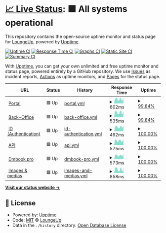 # [📈 Live Status](https://next.status.loungeup.com): <!--live status--> **🟩 All systems operational**

This repository contains the open-source uptime monitor and status page for [LoungeUp](https://next.status.loungeup.com), powered by [Upptime](https://github.com/upptime/upptime).

[![Uptime CI](https://github.com/loungeup-ops/status/workflows/Uptime%20CI/badge.svg)](https://github.com/loungeup-ops/status/actions?query=workflow%3A%22Uptime+CI%22)
[![Response Time CI](https://github.com/loungeup-ops/status/workflows/Response%20Time%20CI/badge.svg)](https://github.com/loungeup-ops/status/actions?query=workflow%3A%22Response+Time+CI%22)
[![Graphs CI](https://github.com/loungeup-ops/status/workflows/Graphs%20CI/badge.svg)](https://github.com/loungeup-ops/status/actions?query=workflow%3A%22Graphs+CI%22)
[![Static Site CI](https://github.com/loungeup-ops/status/workflows/Static%20Site%20CI/badge.svg)](https://github.com/loungeup-ops/status/actions?query=workflow%3A%22Static+Site+CI%22)
[![Summary CI](https://github.com/loungeup-ops/status/workflows/Summary%20CI/badge.svg)](https://github.com/loungeup-ops/status/actions?query=workflow%3A%22Summary+CI%22)

With [Upptime](https://upptime.js.org), you can get your own unlimited and free uptime monitor and status page, powered entirely by a GitHub repository. We use [Issues](https://github.com/loungeup-ops/status/issues) as incident reports, [Actions](https://github.com/loungeup-ops/status/actions) as uptime monitors, and [Pages](https://next.status.loungeup.com) for the status page.

<!--start: status pages-->
<!-- This summary is generated by Upptime (https://github.com/upptime/upptime) -->
<!-- Do not edit this manually, your changes will be overwritten -->
<!-- prettier-ignore -->
| URL | Status | History | Response Time | Uptime |
| --- | ------ | ------- | ------------- | ------ |
| <img alt="" src="https://favicons.githubusercontent.com/portal.loungeup.com" height="13"> [Portal](https://portal.loungeup.com) | 🟩 Up | [portal.yml](https://github.com/loungeup-ops/status/commits/HEAD/history/portal.yml) | <details><summary><img alt="Response time graph" src="./graphs/portal/response-time-week.png" height="20"> 602ms</summary><br><a href="https://next.status.loungeup.com/history/portal"><img alt="Response time 416" src="https://img.shields.io/endpoint?url=https%3A%2F%2Fraw.githubusercontent.com%2Floungeup-ops%2Fstatus%2FHEAD%2Fapi%2Fportal%2Fresponse-time.json"></a><br><a href="https://next.status.loungeup.com/history/portal"><img alt="24-hour response time 801" src="https://img.shields.io/endpoint?url=https%3A%2F%2Fraw.githubusercontent.com%2Floungeup-ops%2Fstatus%2FHEAD%2Fapi%2Fportal%2Fresponse-time-day.json"></a><br><a href="https://next.status.loungeup.com/history/portal"><img alt="7-day response time 602" src="https://img.shields.io/endpoint?url=https%3A%2F%2Fraw.githubusercontent.com%2Floungeup-ops%2Fstatus%2FHEAD%2Fapi%2Fportal%2Fresponse-time-week.json"></a><br><a href="https://next.status.loungeup.com/history/portal"><img alt="30-day response time 600" src="https://img.shields.io/endpoint?url=https%3A%2F%2Fraw.githubusercontent.com%2Floungeup-ops%2Fstatus%2FHEAD%2Fapi%2Fportal%2Fresponse-time-month.json"></a><br><a href="https://next.status.loungeup.com/history/portal"><img alt="1-year response time 416" src="https://img.shields.io/endpoint?url=https%3A%2F%2Fraw.githubusercontent.com%2Floungeup-ops%2Fstatus%2FHEAD%2Fapi%2Fportal%2Fresponse-time-year.json"></a></details> | <details><summary><a href="https://next.status.loungeup.com/history/portal">99.84%</a></summary><a href="https://next.status.loungeup.com/history/portal"><img alt="All-time uptime 99.84%" src="https://img.shields.io/endpoint?url=https%3A%2F%2Fraw.githubusercontent.com%2Floungeup-ops%2Fstatus%2FHEAD%2Fapi%2Fportal%2Fuptime.json"></a><br><a href="https://next.status.loungeup.com/history/portal"><img alt="24-hour uptime 100.00%" src="https://img.shields.io/endpoint?url=https%3A%2F%2Fraw.githubusercontent.com%2Floungeup-ops%2Fstatus%2FHEAD%2Fapi%2Fportal%2Fuptime-day.json"></a><br><a href="https://next.status.loungeup.com/history/portal"><img alt="7-day uptime 99.84%" src="https://img.shields.io/endpoint?url=https%3A%2F%2Fraw.githubusercontent.com%2Floungeup-ops%2Fstatus%2FHEAD%2Fapi%2Fportal%2Fuptime-week.json"></a><br><a href="https://next.status.loungeup.com/history/portal"><img alt="30-day uptime 99.87%" src="https://img.shields.io/endpoint?url=https%3A%2F%2Fraw.githubusercontent.com%2Floungeup-ops%2Fstatus%2FHEAD%2Fapi%2Fportal%2Fuptime-month.json"></a><br><a href="https://next.status.loungeup.com/history/portal"><img alt="1-year uptime 99.84%" src="https://img.shields.io/endpoint?url=https%3A%2F%2Fraw.githubusercontent.com%2Floungeup-ops%2Fstatus%2FHEAD%2Fapi%2Fportal%2Fuptime-year.json"></a></details>
| <img alt="" src="https://favicons.githubusercontent.com/admin.loungeup.com" height="13"> [Back-Office](https://admin.loungeup.com/oauth/callback) | 🟩 Up | [back-office.yml](https://github.com/loungeup-ops/status/commits/HEAD/history/back-office.yml) | <details><summary><img alt="Response time graph" src="./graphs/back-office/response-time-week.png" height="20"> 535ms</summary><br><a href="https://next.status.loungeup.com/history/back-office"><img alt="Response time 367" src="https://img.shields.io/endpoint?url=https%3A%2F%2Fraw.githubusercontent.com%2Floungeup-ops%2Fstatus%2FHEAD%2Fapi%2Fback-office%2Fresponse-time.json"></a><br><a href="https://next.status.loungeup.com/history/back-office"><img alt="24-hour response time 665" src="https://img.shields.io/endpoint?url=https%3A%2F%2Fraw.githubusercontent.com%2Floungeup-ops%2Fstatus%2FHEAD%2Fapi%2Fback-office%2Fresponse-time-day.json"></a><br><a href="https://next.status.loungeup.com/history/back-office"><img alt="7-day response time 535" src="https://img.shields.io/endpoint?url=https%3A%2F%2Fraw.githubusercontent.com%2Floungeup-ops%2Fstatus%2FHEAD%2Fapi%2Fback-office%2Fresponse-time-week.json"></a><br><a href="https://next.status.loungeup.com/history/back-office"><img alt="30-day response time 552" src="https://img.shields.io/endpoint?url=https%3A%2F%2Fraw.githubusercontent.com%2Floungeup-ops%2Fstatus%2FHEAD%2Fapi%2Fback-office%2Fresponse-time-month.json"></a><br><a href="https://next.status.loungeup.com/history/back-office"><img alt="1-year response time 367" src="https://img.shields.io/endpoint?url=https%3A%2F%2Fraw.githubusercontent.com%2Floungeup-ops%2Fstatus%2FHEAD%2Fapi%2Fback-office%2Fresponse-time-year.json"></a></details> | <details><summary><a href="https://next.status.loungeup.com/history/back-office">99.84%</a></summary><a href="https://next.status.loungeup.com/history/back-office"><img alt="All-time uptime 99.90%" src="https://img.shields.io/endpoint?url=https%3A%2F%2Fraw.githubusercontent.com%2Floungeup-ops%2Fstatus%2FHEAD%2Fapi%2Fback-office%2Fuptime.json"></a><br><a href="https://next.status.loungeup.com/history/back-office"><img alt="24-hour uptime 100.00%" src="https://img.shields.io/endpoint?url=https%3A%2F%2Fraw.githubusercontent.com%2Floungeup-ops%2Fstatus%2FHEAD%2Fapi%2Fback-office%2Fuptime-day.json"></a><br><a href="https://next.status.loungeup.com/history/back-office"><img alt="7-day uptime 99.84%" src="https://img.shields.io/endpoint?url=https%3A%2F%2Fraw.githubusercontent.com%2Floungeup-ops%2Fstatus%2FHEAD%2Fapi%2Fback-office%2Fuptime-week.json"></a><br><a href="https://next.status.loungeup.com/history/back-office"><img alt="30-day uptime 99.96%" src="https://img.shields.io/endpoint?url=https%3A%2F%2Fraw.githubusercontent.com%2Floungeup-ops%2Fstatus%2FHEAD%2Fapi%2Fback-office%2Fuptime-month.json"></a><br><a href="https://next.status.loungeup.com/history/back-office"><img alt="1-year uptime 99.90%" src="https://img.shields.io/endpoint?url=https%3A%2F%2Fraw.githubusercontent.com%2Floungeup-ops%2Fstatus%2FHEAD%2Fapi%2Fback-office%2Fuptime-year.json"></a></details>
| <img alt="" src="https://favicons.githubusercontent.com/id.loungeup.com" height="13"> [ID (Authentication)](https://id.loungeup.com/realms/production) | 🟩 Up | [id-authentication.yml](https://github.com/loungeup-ops/status/commits/HEAD/history/id-authentication.yml) | <details><summary><img alt="Response time graph" src="./graphs/id-authentication/response-time-week.png" height="20"> 492ms</summary><br><a href="https://next.status.loungeup.com/history/id-authentication"><img alt="Response time 378" src="https://img.shields.io/endpoint?url=https%3A%2F%2Fraw.githubusercontent.com%2Floungeup-ops%2Fstatus%2FHEAD%2Fapi%2Fid-authentication%2Fresponse-time.json"></a><br><a href="https://next.status.loungeup.com/history/id-authentication"><img alt="24-hour response time 626" src="https://img.shields.io/endpoint?url=https%3A%2F%2Fraw.githubusercontent.com%2Floungeup-ops%2Fstatus%2FHEAD%2Fapi%2Fid-authentication%2Fresponse-time-day.json"></a><br><a href="https://next.status.loungeup.com/history/id-authentication"><img alt="7-day response time 492" src="https://img.shields.io/endpoint?url=https%3A%2F%2Fraw.githubusercontent.com%2Floungeup-ops%2Fstatus%2FHEAD%2Fapi%2Fid-authentication%2Fresponse-time-week.json"></a><br><a href="https://next.status.loungeup.com/history/id-authentication"><img alt="30-day response time 497" src="https://img.shields.io/endpoint?url=https%3A%2F%2Fraw.githubusercontent.com%2Floungeup-ops%2Fstatus%2FHEAD%2Fapi%2Fid-authentication%2Fresponse-time-month.json"></a><br><a href="https://next.status.loungeup.com/history/id-authentication"><img alt="1-year response time 378" src="https://img.shields.io/endpoint?url=https%3A%2F%2Fraw.githubusercontent.com%2Floungeup-ops%2Fstatus%2FHEAD%2Fapi%2Fid-authentication%2Fresponse-time-year.json"></a></details> | <details><summary><a href="https://next.status.loungeup.com/history/id-authentication">100.00%</a></summary><a href="https://next.status.loungeup.com/history/id-authentication"><img alt="All-time uptime 100.00%" src="https://img.shields.io/endpoint?url=https%3A%2F%2Fraw.githubusercontent.com%2Floungeup-ops%2Fstatus%2FHEAD%2Fapi%2Fid-authentication%2Fuptime.json"></a><br><a href="https://next.status.loungeup.com/history/id-authentication"><img alt="24-hour uptime 100.00%" src="https://img.shields.io/endpoint?url=https%3A%2F%2Fraw.githubusercontent.com%2Floungeup-ops%2Fstatus%2FHEAD%2Fapi%2Fid-authentication%2Fuptime-day.json"></a><br><a href="https://next.status.loungeup.com/history/id-authentication"><img alt="7-day uptime 100.00%" src="https://img.shields.io/endpoint?url=https%3A%2F%2Fraw.githubusercontent.com%2Floungeup-ops%2Fstatus%2FHEAD%2Fapi%2Fid-authentication%2Fuptime-week.json"></a><br><a href="https://next.status.loungeup.com/history/id-authentication"><img alt="30-day uptime 100.00%" src="https://img.shields.io/endpoint?url=https%3A%2F%2Fraw.githubusercontent.com%2Floungeup-ops%2Fstatus%2FHEAD%2Fapi%2Fid-authentication%2Fuptime-month.json"></a><br><a href="https://next.status.loungeup.com/history/id-authentication"><img alt="1-year uptime 100.00%" src="https://img.shields.io/endpoint?url=https%3A%2F%2Fraw.githubusercontent.com%2Floungeup-ops%2Fstatus%2FHEAD%2Fapi%2Fid-authentication%2Fuptime-year.json"></a></details>
| <img alt="" src="https://favicons.githubusercontent.com/api.loungeup.com" height="13"> [API](https://api.loungeup.com) | 🟩 Up | [api.yml](https://github.com/loungeup-ops/status/commits/HEAD/history/api.yml) | <details><summary><img alt="Response time graph" src="./graphs/api/response-time-week.png" height="20"> 575ms</summary><br><a href="https://next.status.loungeup.com/history/api"><img alt="Response time 383" src="https://img.shields.io/endpoint?url=https%3A%2F%2Fraw.githubusercontent.com%2Floungeup-ops%2Fstatus%2FHEAD%2Fapi%2Fapi%2Fresponse-time.json"></a><br><a href="https://next.status.loungeup.com/history/api"><img alt="24-hour response time 738" src="https://img.shields.io/endpoint?url=https%3A%2F%2Fraw.githubusercontent.com%2Floungeup-ops%2Fstatus%2FHEAD%2Fapi%2Fapi%2Fresponse-time-day.json"></a><br><a href="https://next.status.loungeup.com/history/api"><img alt="7-day response time 575" src="https://img.shields.io/endpoint?url=https%3A%2F%2Fraw.githubusercontent.com%2Floungeup-ops%2Fstatus%2FHEAD%2Fapi%2Fapi%2Fresponse-time-week.json"></a><br><a href="https://next.status.loungeup.com/history/api"><img alt="30-day response time 556" src="https://img.shields.io/endpoint?url=https%3A%2F%2Fraw.githubusercontent.com%2Floungeup-ops%2Fstatus%2FHEAD%2Fapi%2Fapi%2Fresponse-time-month.json"></a><br><a href="https://next.status.loungeup.com/history/api"><img alt="1-year response time 383" src="https://img.shields.io/endpoint?url=https%3A%2F%2Fraw.githubusercontent.com%2Floungeup-ops%2Fstatus%2FHEAD%2Fapi%2Fapi%2Fresponse-time-year.json"></a></details> | <details><summary><a href="https://next.status.loungeup.com/history/api">100.00%</a></summary><a href="https://next.status.loungeup.com/history/api"><img alt="All-time uptime 99.92%" src="https://img.shields.io/endpoint?url=https%3A%2F%2Fraw.githubusercontent.com%2Floungeup-ops%2Fstatus%2FHEAD%2Fapi%2Fapi%2Fuptime.json"></a><br><a href="https://next.status.loungeup.com/history/api"><img alt="24-hour uptime 100.00%" src="https://img.shields.io/endpoint?url=https%3A%2F%2Fraw.githubusercontent.com%2Floungeup-ops%2Fstatus%2FHEAD%2Fapi%2Fapi%2Fuptime-day.json"></a><br><a href="https://next.status.loungeup.com/history/api"><img alt="7-day uptime 100.00%" src="https://img.shields.io/endpoint?url=https%3A%2F%2Fraw.githubusercontent.com%2Floungeup-ops%2Fstatus%2FHEAD%2Fapi%2Fapi%2Fuptime-week.json"></a><br><a href="https://next.status.loungeup.com/history/api"><img alt="30-day uptime 100.00%" src="https://img.shields.io/endpoint?url=https%3A%2F%2Fraw.githubusercontent.com%2Floungeup-ops%2Fstatus%2FHEAD%2Fapi%2Fapi%2Fuptime-month.json"></a><br><a href="https://next.status.loungeup.com/history/api"><img alt="1-year uptime 99.92%" src="https://img.shields.io/endpoint?url=https%3A%2F%2Fraw.githubusercontent.com%2Floungeup-ops%2Fstatus%2FHEAD%2Fapi%2Fapi%2Fuptime-year.json"></a></details>
| <img alt="" src="https://favicons.githubusercontent.com/app.dmbook.pro" height="13"> [Dmbook pro](https://app.dmbook.pro/) | 🟩 Up | [dmbook-pro.yml](https://github.com/loungeup-ops/status/commits/HEAD/history/dmbook-pro.yml) | <details><summary><img alt="Response time graph" src="./graphs/dmbook-pro/response-time-week.png" height="20"> 573ms</summary><br><a href="https://next.status.loungeup.com/history/dmbook-pro"><img alt="Response time 394" src="https://img.shields.io/endpoint?url=https%3A%2F%2Fraw.githubusercontent.com%2Floungeup-ops%2Fstatus%2FHEAD%2Fapi%2Fdmbook-pro%2Fresponse-time.json"></a><br><a href="https://next.status.loungeup.com/history/dmbook-pro"><img alt="24-hour response time 806" src="https://img.shields.io/endpoint?url=https%3A%2F%2Fraw.githubusercontent.com%2Floungeup-ops%2Fstatus%2FHEAD%2Fapi%2Fdmbook-pro%2Fresponse-time-day.json"></a><br><a href="https://next.status.loungeup.com/history/dmbook-pro"><img alt="7-day response time 573" src="https://img.shields.io/endpoint?url=https%3A%2F%2Fraw.githubusercontent.com%2Floungeup-ops%2Fstatus%2FHEAD%2Fapi%2Fdmbook-pro%2Fresponse-time-week.json"></a><br><a href="https://next.status.loungeup.com/history/dmbook-pro"><img alt="30-day response time 532" src="https://img.shields.io/endpoint?url=https%3A%2F%2Fraw.githubusercontent.com%2Floungeup-ops%2Fstatus%2FHEAD%2Fapi%2Fdmbook-pro%2Fresponse-time-month.json"></a><br><a href="https://next.status.loungeup.com/history/dmbook-pro"><img alt="1-year response time 394" src="https://img.shields.io/endpoint?url=https%3A%2F%2Fraw.githubusercontent.com%2Floungeup-ops%2Fstatus%2FHEAD%2Fapi%2Fdmbook-pro%2Fresponse-time-year.json"></a></details> | <details><summary><a href="https://next.status.loungeup.com/history/dmbook-pro">100.00%</a></summary><a href="https://next.status.loungeup.com/history/dmbook-pro"><img alt="All-time uptime 100.00%" src="https://img.shields.io/endpoint?url=https%3A%2F%2Fraw.githubusercontent.com%2Floungeup-ops%2Fstatus%2FHEAD%2Fapi%2Fdmbook-pro%2Fuptime.json"></a><br><a href="https://next.status.loungeup.com/history/dmbook-pro"><img alt="24-hour uptime 100.00%" src="https://img.shields.io/endpoint?url=https%3A%2F%2Fraw.githubusercontent.com%2Floungeup-ops%2Fstatus%2FHEAD%2Fapi%2Fdmbook-pro%2Fuptime-day.json"></a><br><a href="https://next.status.loungeup.com/history/dmbook-pro"><img alt="7-day uptime 100.00%" src="https://img.shields.io/endpoint?url=https%3A%2F%2Fraw.githubusercontent.com%2Floungeup-ops%2Fstatus%2FHEAD%2Fapi%2Fdmbook-pro%2Fuptime-week.json"></a><br><a href="https://next.status.loungeup.com/history/dmbook-pro"><img alt="30-day uptime 100.00%" src="https://img.shields.io/endpoint?url=https%3A%2F%2Fraw.githubusercontent.com%2Floungeup-ops%2Fstatus%2FHEAD%2Fapi%2Fdmbook-pro%2Fuptime-month.json"></a><br><a href="https://next.status.loungeup.com/history/dmbook-pro"><img alt="1-year uptime 100.00%" src="https://img.shields.io/endpoint?url=https%3A%2F%2Fraw.githubusercontent.com%2Floungeup-ops%2Fstatus%2FHEAD%2Fapi%2Fdmbook-pro%2Fuptime-year.json"></a></details>
| <img alt="" src="https://favicons.githubusercontent.com/static.loungeup.com" height="13"> [Images & medias](https://static.loungeup.com) | 🟩 Up | [images-and-medias.yml](https://github.com/loungeup-ops/status/commits/HEAD/history/images-and-medias.yml) | <details><summary><img alt="Response time graph" src="./graphs/images-and-medias/response-time-week.png" height="20"> 858ms</summary><br><a href="https://next.status.loungeup.com/history/images-and-medias"><img alt="Response time 579" src="https://img.shields.io/endpoint?url=https%3A%2F%2Fraw.githubusercontent.com%2Floungeup-ops%2Fstatus%2FHEAD%2Fapi%2Fimages-and-medias%2Fresponse-time.json"></a><br><a href="https://next.status.loungeup.com/history/images-and-medias"><img alt="24-hour response time 1177" src="https://img.shields.io/endpoint?url=https%3A%2F%2Fraw.githubusercontent.com%2Floungeup-ops%2Fstatus%2FHEAD%2Fapi%2Fimages-and-medias%2Fresponse-time-day.json"></a><br><a href="https://next.status.loungeup.com/history/images-and-medias"><img alt="7-day response time 858" src="https://img.shields.io/endpoint?url=https%3A%2F%2Fraw.githubusercontent.com%2Floungeup-ops%2Fstatus%2FHEAD%2Fapi%2Fimages-and-medias%2Fresponse-time-week.json"></a><br><a href="https://next.status.loungeup.com/history/images-and-medias"><img alt="30-day response time 804" src="https://img.shields.io/endpoint?url=https%3A%2F%2Fraw.githubusercontent.com%2Floungeup-ops%2Fstatus%2FHEAD%2Fapi%2Fimages-and-medias%2Fresponse-time-month.json"></a><br><a href="https://next.status.loungeup.com/history/images-and-medias"><img alt="1-year response time 579" src="https://img.shields.io/endpoint?url=https%3A%2F%2Fraw.githubusercontent.com%2Floungeup-ops%2Fstatus%2FHEAD%2Fapi%2Fimages-and-medias%2Fresponse-time-year.json"></a></details> | <details><summary><a href="https://next.status.loungeup.com/history/images-and-medias">100.00%</a></summary><a href="https://next.status.loungeup.com/history/images-and-medias"><img alt="All-time uptime 100.00%" src="https://img.shields.io/endpoint?url=https%3A%2F%2Fraw.githubusercontent.com%2Floungeup-ops%2Fstatus%2FHEAD%2Fapi%2Fimages-and-medias%2Fuptime.json"></a><br><a href="https://next.status.loungeup.com/history/images-and-medias"><img alt="24-hour uptime 100.00%" src="https://img.shields.io/endpoint?url=https%3A%2F%2Fraw.githubusercontent.com%2Floungeup-ops%2Fstatus%2FHEAD%2Fapi%2Fimages-and-medias%2Fuptime-day.json"></a><br><a href="https://next.status.loungeup.com/history/images-and-medias"><img alt="7-day uptime 100.00%" src="https://img.shields.io/endpoint?url=https%3A%2F%2Fraw.githubusercontent.com%2Floungeup-ops%2Fstatus%2FHEAD%2Fapi%2Fimages-and-medias%2Fuptime-week.json"></a><br><a href="https://next.status.loungeup.com/history/images-and-medias"><img alt="30-day uptime 100.00%" src="https://img.shields.io/endpoint?url=https%3A%2F%2Fraw.githubusercontent.com%2Floungeup-ops%2Fstatus%2FHEAD%2Fapi%2Fimages-and-medias%2Fuptime-month.json"></a><br><a href="https://next.status.loungeup.com/history/images-and-medias"><img alt="1-year uptime 100.00%" src="https://img.shields.io/endpoint?url=https%3A%2F%2Fraw.githubusercontent.com%2Floungeup-ops%2Fstatus%2FHEAD%2Fapi%2Fimages-and-medias%2Fuptime-year.json"></a></details>

<!--end: status pages-->

[**Visit our status website →**](https://next.status.loungeup.com)

## 📄 License

- Powered by: [Upptime](https://github.com/upptime/upptime)
- Code: [MIT](./LICENSE) © [LoungeUp](https://next.status.loungeup.com)
- Data in the `./history` directory: [Open Database License](https://opendatacommons.org/licenses/odbl/1-0/)
